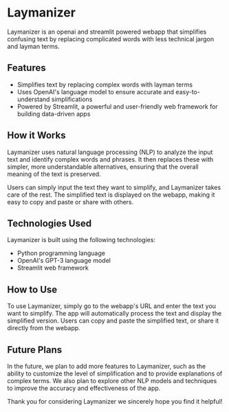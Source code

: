 Laymanizer
==========

Laymanizer is an openai and streamlit powered webapp that simplifies confusing text by replacing complicated words with less technical jargon and layman terms.

Features
--------

-   Simplifies text by replacing complex words with layman terms
-   Uses OpenAI's language model to ensure accurate and easy-to-understand simplifications
-   Powered by Streamlit, a powerful and user-friendly web framework for building data-driven apps

How it Works
------------

Laymanizer uses natural language processing (NLP) to analyze the input text and identify complex words and phrases. It then replaces these with simpler, more understandable alternatives, ensuring that the overall meaning of the text is preserved.

Users can simply input the text they want to simplify, and Laymanizer takes care of the rest. The simplified text is displayed on the webapp, making it easy to copy and paste or share with others.

Technologies Used
-----------------

Laymanizer is built using the following technologies:

-   Python programming language
-   OpenAI's GPT-3 language model
-   Streamlit web framework

How to Use
----------

To use Laymanizer, simply go to the webapp's URL and enter the text you want to simplify. The app will automatically process the text and display the simplified version. Users can copy and paste the simplified text, or share it directly from the webapp.

Future Plans
------------

In the future, we plan to add more features to Laymanizer, such as the ability to customize the level of simplification and to provide explanations of complex terms. We also plan to explore other NLP models and techniques to improve the accuracy and effectiveness of the app.

Thank you for considering Laymanizer we sincerely hope you find it helpful!
